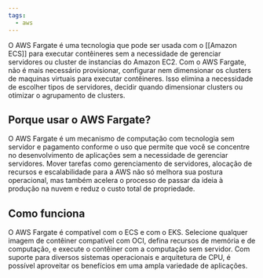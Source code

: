 ```yaml
---
tags:
  - aws
---
```


O AWS Fargate é uma tecnologia que pode ser usada com o [[Amazon ECS]] para executar contêineres sem a necessidade de gerenciar servidores ou cluster de instancias do Amazon EC2. Com o AWS Fargate, não é mais necessário provisionar, configurar nem dimensionar os clusters de maquinas virtuais para executar contêineres. Isso elimina a necessidade de escolher tipos de servidores, decidir quando dimensionar clusters ou otimizar o agrupamento de clusters. 

## Porque usar o AWS Fargate?
O AWS Fargate é um mecanismo de computação com tecnologia sem servidor e pagamento conforme o uso que permite que você se concentre no desenvolvimento de aplicações sem a necessidade de gerenciar servidores. Mover tarefas como gerenciamento de servidores, alocação de recursos e escalabilidade para a AWS não só melhora sua postura operacional, mas também acelera o processo de passar da ideia à produção na nuvem e reduz o custo total de propriedade.

## Como funciona 
O AWS Fargate é compatível com o ECS e com o EKS. Selecione qualquer imagem de contêiner compatível com OCI, defina recursos de memória e de computação, e execute o contêiner com a computação sem servidor. Com suporte para diversos sistemas operacionais e arquitetura de CPU, é possível aproveitar os benefícios em uma ampla variedade de aplicações.